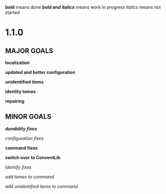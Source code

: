 **bold** means done
**_bold and italics_** means work in progress
_italics_ means not started

# 1.1.0
## MAJOR GOALS
**localization**

**updated and better configuration**

**unidentified items**

**identity tomes**

**repairing**

## MINOR GOALS
**_durability fixes_**

_configuration fixes_

**command fixes**

**switch over to ConventLib**

_identify fixes_

_add tomes to command_

_add unidentified items to command_
